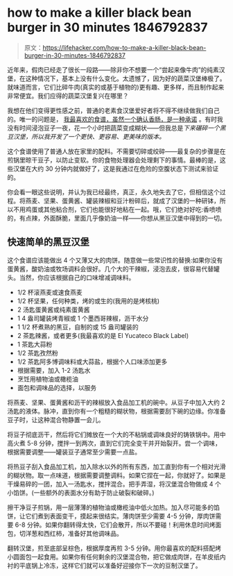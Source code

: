 # how to make a killer black bean burger in 30 minutes 1846792837

> 原文：<https://lifehacker.com/how-to-make-a-killer-black-bean-burger-in-30-minutes-1846792837>

近年来，假肉已经走了很长一段路——除非你不想要一个“尝起来像牛肉”的纯素汉堡，在这种情况下，基本上没有什么变化。太遗憾了，因为好的蔬菜汉堡棒极了。就味道而言，它们比碎牛肉(真实的或基于植物的)更有趣、更多样，而且制作起来非常便宜。我们应得的蔬菜汉堡复兴在哪里？

我想在他们变得更性感之前，普通的老素食汉堡爱好者将不得不继续做我们自己的。唯一的问题是， [我最喜欢的食谱，虽然一个确认香肠，是一种承诺](https://skillet.lifehacker.com/how-to-make-veggie-burgers-that-honor-the-vegetables-1827869835) 。有时我没有时间浸泡豆子一夜，花一个小时把蔬菜变成糊状——但我总是*下来碾碎一个黑豆汉堡，所以我开发了一个更快、更容易、更美味的版本。*



这个食谱使用了普通人放在家里的配料。不需要切碎或绞碎——最复杂的步骤是在煎锅里晾干豆子，以防止变软。你的食物处理器会处理剩下的事情。最棒的是，这些汉堡在大约 30 分钟内就做好了，这是我通过在危险的空腹状态下测试来验证的。

你会看一眼这些说明，并认为我已经最终，真正，永久地失去了它，但相信这个过程。将燕麦、坚果、蛋黄酱、罐装辣椒和豆汁粉碎后，就成了汉堡的一种研钵，所以不用鸡蛋或其他粘合剂，它们也能很好地粘在一起。哦，它们绝对好吃:香喷喷的，有点辣，外面酥脆，里面几乎像奶油一样——你想从黑豆汉堡中得到的一切。

## 快速简单的黑豆汉堡

这个食谱应该能做出 4 个又薄又大的肉饼。随意做一些常识性的替换:如果你没有蛋黄酱，酸奶油或牧场调料会很好。几个大的干辣椒，浸泡去皮，很容易代替罐头。当然，你应该根据自己的口味增减调味料。



*   1/2 杯滚燕麦或速食燕麦
*   1/2 杯坚果，任何种类，烤的或生的(我用的是烤核桃)
*   2 汤匙蛋黄酱或纯素蛋黄酱
*   1 4 盎司罐装烤青椒或 1 个墨西哥辣椒，沥干水分
*   1 1/2 杯煮熟的黑豆，自制的或 15 盎司罐装的
*   2 茶匙辣酱，或者更多(我最喜欢的是 El Yucateco Black Label)
*   1 茶匙大蒜粉
*   1/2 茶匙孜然粉
*   1/2 茶匙阿多博调味料或大蒜盐，根据个人口味添加更多
*   根据需要，加入 1-2 汤匙水
*   烹饪用植物油或橄榄油
*   面包和调味品的选择，以服务

将燕麦、坚果、蛋黄酱和沥干的辣椒放入食品加工机的碗中。从豆子中加入大约 2 汤匙的液体。脉冲，直到你有一个粗糙的糊状物，根据需要刮下碗的边缘。你准备豆子时，让这种混合物静置一会儿。

将豆子彻底沥干，然后将它们摊放在一个大的不粘锅或调味良好的铸铁锅中。用中高火煮 5-8 分钟，搅拌一到两次，直到它们完全变干并开始裂开。尝一个调味，根据需要调整——罐装豆子通常至少需要一点盐。

将热豆子刮入食品加工机，加入除水以外的所有东西，加工直到你有一个相对光滑的糊状物。取一点味道，根据需要调整调料。如果它捏在一起，你就好了。如果是干燥易碎的一团，加入一汤匙水，搅拌混合。把手弄湿，将汉堡混合物做成 4 个小馅饼。(一些额外的表面水分有助于防止破裂和破碎。)



擦干净豆子煎锅，用一层薄薄的植物油或橄榄油中低火加热。加入尽可能多的馅饼，让它们煮到表面变干，摸起来很结实。薄肉饼至少需要 4-5 分钟，厚肉饼需要 6-8 分钟。如果你翻转得太快，它们会散开，所以不要碰！利用休息时间烤面包，切洋葱和西红柿，准备好其他调味品。

翻转汉堡，煎至底部呈棕色，根据厚度再煎 3-5 分钟。用你最喜欢的配料搭配烤小圆面包一起食用。如果你有任何剩余的汉堡混合物，把它做成肉饼，在羊皮纸内衬的平底锅上冷冻，这样它们就可以准备好迎接你下一次的豆制汉堡了。

